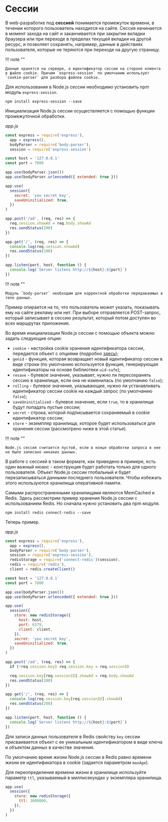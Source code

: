 # Сессии

В web-разработке под **сессией** понимается промежуток времени, в течении которого пользователь находится на сайте. Сессия начинается в момент захода на сайт и заканчивается при закрытии вкладки браузера или при переходе в пределах текущей вкладки на другой ресурс, и позволяет сохранять, например, данные в действиях пользователя, которые не теряются при переходе на другую страницу.

!!! note ""

    Данные хранятся на сервере, а идентификатор сессии на стороне клиента в файле cookie. Причем `express-session` по умолчанию использует `cookie-parser` для разбора файлов cookie.

Для использования в Node.js сессии необходимо установить npm модуль `express-session`.

```
npm install express-session --save
```

Инициализация Node.js сессии осуществляется с помощью функции промежуточной обработки.

_app.js_

```js
const express = require('express'),
  app = express(),
  bodyParser = require('body-parser'),
  session = require('express-session')

const host = '127.0.0.1'
const port = 7000

app.use(bodyParser.json())
app.use(bodyParser.urlencoded({ extended: true }))

app.use(
  session({
    secret: 'you secret key',
    saveUninitialized: true,
  })
)

app.post('/ad', (req, res) => {
  req.session.showAd = req.body.showAd
  res.sendStatus(200)
})

app.get('/', (req, res) => {
  console.log(req.session.showAd)
  res.sendStatus(200)
})

app.listen(port, host, function () {
  console.log(`Server listens http://${host}:${port}`)
})
```

!!! note ""

    Модуль `body-parser` необходим для корректной обработки передаваемых в теле данных.

Пример опирается на то, что пользователь может указать, показывать ему на сайте рекламу или нет. При выборе отправляется POST-запрос, который записывает в сессию результат, который потом доступен во всех маршрутах приложения.

Во время инициализации Node.js сессии с помощью объекта можно задать следующие опции:

- `cookie` - настройка cookie хранения идентификатора сессии, передается объект с опциями (подробно [здесь](cookie.md));
- `genid` - функция, которая возвращает новый идентификатор сессии в виде строки (по умолчанию используется функция, генерирующая идентификаторы на основе библиотеки `uid-safe`);
- `resave` - булевое значение, указывает, нужно ли пересохранять сессию в хранилище, если она не изменилась (по умолчанию `false`);
- `rolling` - булевое значение, указывающее, нужно ли устанавливать идентификатор сессии cookie на каждый запрос (по умолчанию `false`);
- `saveUninitialized` - булевое значение, если `true`, то в хранилище будут попадать пустые сессии;
- `secret` - строка, которой подписывается сохраняемый в cookie идентификатор сессии;
- `store` - экземпляр хранилища, которое будет использоваться для хранения сессии (рассмотрено ниже в этой статье).

!!! note ""

    Node.js сессия считается пустой, если в конце обработки запроса в нее не было записано никаких данных.

В работе с сессией в таком формате, как приведено в примере, есть один важный нюанс - конструкция будет работать только для одного пользователя. Объект Node.js сессии глобальный и будет перезаписываться данными последнего пользователя. Чтобы избежать этого используются хранилища оперативной памяти.

Самыми распространенными хранилищами являются MemCached и Redis. Здесь рассмотрим пример хранения Node.js сессии с использованием Redis. Но сначала нужно установить два npm модуля.

```
npm install redis connect-redis --save
```

Теперь пример.

_app.js_

```js
const express = require('express'),
  app = express(),
  bodyParser = require('body-parser'),
  session = require('express-session'),
  redisStorage = require('connect-redis')(session),
  redis = require('redis'),
  client = redis.createClient()

const host = '127.0.0.1'
const port = 7000

app.use(bodyParser.json())
app.use(bodyParser.urlencoded({ extended: true }))

app.use(
  session({
    store: new redisStorage({
      host: host,
      port: 6379,
      client: client,
    }),
    secret: 'you secret key',
    saveUninitialized: true,
  })
)

app.post('/ad', (req, res) => {
  if (!req.session.key) req.session.key = req.sessionID

  req.session.key[req.sessionID].showAd = req.body.showAd
  res.sendStatus(200)
})

app.get('/', (req, res) => {
  console.log(req.session.key[req.sessionID].showAd)
  res.sendStatus(200)
})

app.listen(port, host, function () {
  console.log(`Server listens http://${host}:${port}`)
})
```

Для записи данных пользователя в Redis свойству `key` сессии присваивается объект с ее уникальным идентификатором в виде ключа и объектом данных в качестве значения.

По умолчанию время жизни Node.js сессии в Redis равно времени жизни ее идентификатора в cookie (задается параметром `maxAge`).

Для переопределения времени жизни в хранилище используйте параметр `ttl`, указываемый в миллисекундах у экземпляра хранилища.

```js
app.use(
  session({
    store: new redisStorage({
      ttl: 3600000,
    }),
  })
)
```
